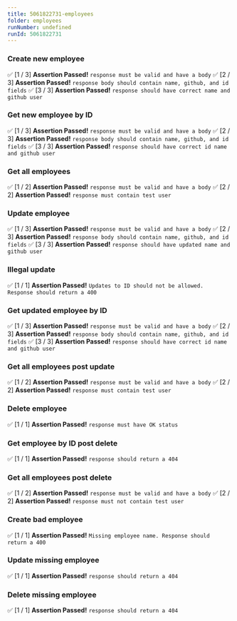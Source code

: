 ```yaml
---
title: 5061822731-employees
folder: employees
runNumber: undefined
runId: 5061822731
---
```



### Create new employee
✅ [1 / 3] **Assertion Passed!** `response must be valid and have a body`
✅ [2 / 3] **Assertion Passed!** `response body should contain name, github, and id fields`
✅ [3 / 3] **Assertion Passed!** `response should have correct name and github user`


### Get new employee by ID
✅ [1 / 3] **Assertion Passed!** `response must be valid and have a body`
✅ [2 / 3] **Assertion Passed!** `response body should contain name, github, and id fields`
✅ [3 / 3] **Assertion Passed!** `response should have correct id name and github user`


### Get all employees
✅ [1 / 2] **Assertion Passed!** `response must be valid and have a body`
✅ [2 / 2] **Assertion Passed!** `response must contain test user`


### Update employee
✅ [1 / 3] **Assertion Passed!** `response must be valid and have a body`
✅ [2 / 3] **Assertion Passed!** `response body should contain name, github, and id fields`
✅ [3 / 3] **Assertion Passed!** `response should have updated name and github user`


### Illegal update
✅ [1 / 1] **Assertion Passed!** `Updates to ID should not be allowed. Response should return a 400`


### Get updated employee by ID
✅ [1 / 3] **Assertion Passed!** `response must be valid and have a body`
✅ [2 / 3] **Assertion Passed!** `response body should contain name, github, and id fields`
✅ [3 / 3] **Assertion Passed!** `response should have correct id name and github user`


### Get all employees post update
✅ [1 / 2] **Assertion Passed!** `response must be valid and have a body`
✅ [2 / 2] **Assertion Passed!** `response must contain test user`


### Delete employee
✅ [1 / 1] **Assertion Passed!** `response must have OK status`


### Get employee by ID post delete
✅ [1 / 1] **Assertion Passed!** `response should return a 404`


### Get all employees post delete
✅ [1 / 2] **Assertion Passed!** `response must be valid and have a body`
✅ [2 / 2] **Assertion Passed!** `response must not contain test user`


### Create bad employee
✅ [1 / 1] **Assertion Passed!** `Missing employee name. Response should return a 400`


### Update missing employee
✅ [1 / 1] **Assertion Passed!** `response should return a 404`


### Delete missing employee
✅ [1 / 1] **Assertion Passed!** `response should return a 404`